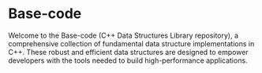 # Base-code
Welcome to the Base-code (C++ Data Structures Library repository), a comprehensive collection of fundamental data structure implementations in C++. These robust and efficient data structures are designed to empower developers with the tools needed to build high-performance applications.
